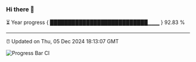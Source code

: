### Hi there 👋

⏳ Year progress { ███████████████████████████▁▁▁ } 92.83 %

---

⏰ Updated on Thu, 05 Dec 2024 18:13:07 GMT

![Progress Bar CI](https://github.com/Shyam-Makwana/GitHub-Actions-Demo/workflows/Progress%20Bar%20CI/badge.svg)

